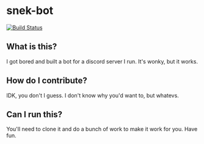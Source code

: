 # snek-bot

[![Build Status](https://iamdavidfrancis.visualstudio.com/Testing/_apis/build/status/iamdavidfrancis.snek-bot?branchName=master)](https://iamdavidfrancis.visualstudio.com/Testing/_build/latest?definitionId=3&branchName=master)

## What is this?

I got bored and built a bot for a discord server I run. It's wonky, but it works. 

## How do I contribute?

IDK, you don't I guess. I don't know why you'd want to, but whatevs.

## Can I run this?

You'll need to clone it and do a bunch of work to make it work for you. Have fun.
